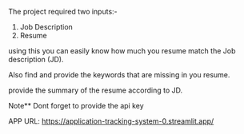 The project required two inputs:-
  1. Job Description
  2. Resume

using this you can easily know how much you resume match the Job description (JD).

Also find and provide the keywords that are missing in you resume.

provide the summary of the resume according to JD.

Note** Dont forget to provide the api key

APP URL: https://application-tracking-system-0.streamlit.app/
